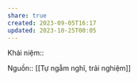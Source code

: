 ```yaml
---
share: true
created: 2023-09-05T16:17
updated: 2023-10-25T00:05
---
```

Khái niệm:: 

Nguồn:: [[Tự ngẫm nghĩ, trải nghiệm]]